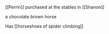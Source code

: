 [[Perrin]] purchased at the stables in [[Shanon]] 

a chocolate brown horse

Has [[horseshoes of spider climbing]]

